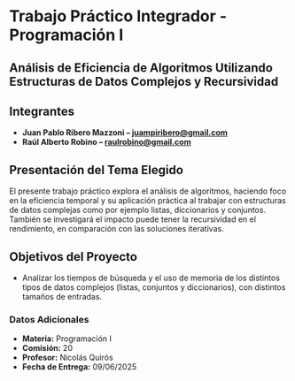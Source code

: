 # Trabajo Práctico Integrador - Programación I

## Análisis de Eficiencia de Algoritmos Utilizando Estructuras de Datos Complejos y Recursividad

## Integrantes

* **Juan Pablo Ribero Mazzoni – juampiribero@gmail.com**
* **Raúl Alberto Robino – raulrobino@gmail.com**


## Presentación del Tema Elegido

El presente trabajo práctico explora el análisis de algoritmos, haciendo foco en la eficiencia temporal y su aplicación práctica al trabajar con estructuras de datos complejas como por ejemplo listas, diccionarios y conjuntos. También se investigará el impacto puede tener la recursividad en el rendimiento, en comparación con las soluciones iterativas.

## Objetivos del Proyecto

* Analizar los tiempos de búsqueda y el uso de memoria de los distintos tipos de datos complejos (listas, conjuntos y diccionarios), con distintos tamaños de entradas.

### Datos Adicionales

* **Materia:** Programación I
* **Comisión:** 20
* **Profesor:** Nicolás Quirós
* **Fecha de Entrega:** 09/06/2025